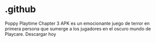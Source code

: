 # .github
Poppy Playtime Chapter 3 APK es un emocionante juego de terror en primera persona que sumerge a los jugadores en el oscuro mundo de Playcare. Descargar hoy
